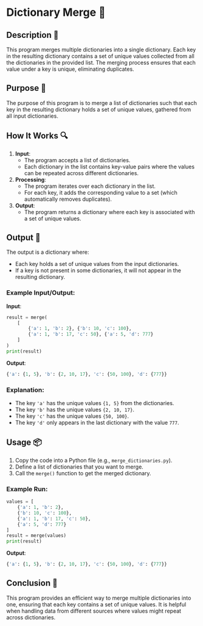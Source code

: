 # Dictionary Merge 📝

## Description 📝

This program merges multiple dictionaries into a single dictionary.
Each key in the resulting dictionary contains a set of unique values collected from all the dictionaries in the provided list.
The merging process ensures that each value under a key is unique, eliminating duplicates.

## Purpose 🎯

The purpose of this program is to merge a list of dictionaries such that each key in the resulting dictionary holds a set of unique values, gathered from all input dictionaries.

## How It Works 🔍

1. **Input**:
    - The program accepts a list of dictionaries.
    - Each dictionary in the list contains key-value pairs where the values can be repeated across different dictionaries.
2. **Processing**:
    - The program iterates over each dictionary in the list.
    - For each key, it adds the corresponding value to a set (which automatically removes duplicates).
3. **Output**:
    - The program returns a dictionary where each key is associated with a set of unique values.

## Output 📜

The output is a dictionary where:

-   Each key holds a set of unique values from the input dictionaries.
-   If a key is not present in some dictionaries, it will not appear in the resulting dictionary.

### Example Input/Output:

**Input**:

```python
result = merge(
    [
        {'a': 1, 'b': 2}, {'b': 10, 'c': 100},
        {'a': 1, 'b': 17, 'c': 50}, {'a': 5, 'd': 777}
    ]
)
print(result)
```

**Output**:

```python
{'a': {1, 5}, 'b': {2, 10, 17}, 'c': {50, 100}, 'd': {777}}
```

### Explanation:

-   The key `'a'` has the unique values `{1, 5}` from the dictionaries.
-   The key `'b'` has the unique values `{2, 10, 17}`.
-   The key `'c'` has the unique values `{50, 100}`.
-   The key `'d'` only appears in the last dictionary with the value `777`.

## Usage 📦

1. Copy the code into a Python file (e.g., `merge_dictionaries.py`).
2. Define a list of dictionaries that you want to merge.
3. Call the `merge()` function to get the merged dictionary.

### Example Run:

```python
values = [
    {'a': 1, 'b': 2},
    {'b': 10, 'c': 100},
    {'a': 1, 'b': 17, 'c': 50},
    {'a': 5, 'd': 777}
]
result = merge(values)
print(result)
```

**Output**:

```python
{'a': {1, 5}, 'b': {2, 10, 17}, 'c': {50, 100}, 'd': {777}}
```

## Conclusion 🚀

This program provides an efficient way to merge multiple dictionaries into one, ensuring that each key contains a set of unique values.
It is helpful when handling data from different sources where values might repeat across dictionaries.
